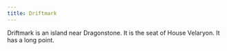 ```yaml
---
title: Driftmark
---
```


Driftmark is an island near Dragonstone. It is the seat of House Velaryon. It has a long point.







